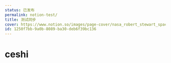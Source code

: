 ```yaml
---
status: 已发布
permalink: notion-test/
title: 测试同步
cover: https://www.notion.so/images/page-cover/nasa_robert_stewart_spacewalk.jpg
id: 1250f7bb-9a0b-8089-ba30-deb6f39bc136
---
```


# ceshi
